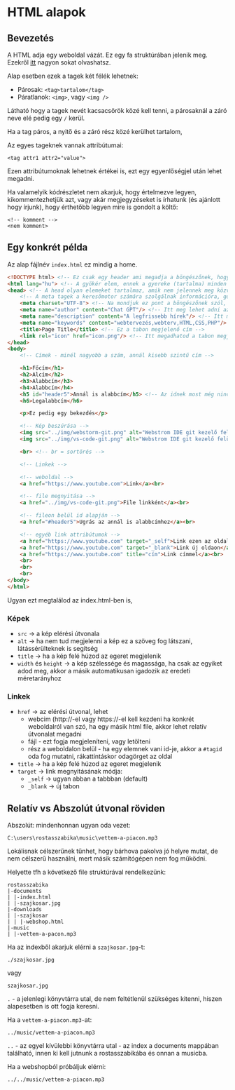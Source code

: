 # HTML alapok

## Bevezetés

A HTML adja egy weboldal vázát. Ez egy fa struktúrában jelenik meg. Ezekről [itt](https://www.w3schools.com/html/) nagyon sokat olvashatsz.

Alap esetben ezek a tagek két félék lehetnek:
- Párosak: `<tag>tartalom</tag>`
- Páratlanok: `<img>`, vagy `<img />` 

Látható hogy a tagek nevét kacsacsörök közé kell tenni, a párosaknál a záró neve elé pedig egy `/` kerül.

Ha a tag páros, a nyitő és a záró rész közé kerülhet tartalom,

Az egyes tageknek vannak attribútumai:

```
<tag attr1 attr2="value">
```

Ezen attribútumoknak lehetnek értékei is, ezt egy egyenlőségjel után lehet megadni.

Ha valamelyik kódrészletet nem akarjuk, hogy értelmezve legyen, kikommentezhetjük azt, vagy akár megjegyzéseket is írhatunk (és ajánlott hogy írjunk), hogy érthetőbb legyen mire is gondolt a költő:

```
<!-- komment -->
<nem komment>
```

## Egy konkrét példa

Az alap fájlnév `index.html` ez mindig a home.


```html
<!DOCTYPE html> <!-- Ez csak egy header ami megadja a böngészőnek, hogy miféle kódot kell feldolgoznia -->
<html lang="hu"> <!-- A gyökér elem, ennek a gyereke (tartalma) minden más. Az attribútum pedig megadja az oldal tartalmának nyelvét. Ezt nem kötelező megadni, de a böngészők és keresőmotorok számára hasznos információ tud lenni -->
<head> <!-- A head olyan elemeket tartalmaz, amik nem jelennek meg közvetlenűl a weboldalon, hanem a böngésző és a keresőmotorok számára szolgálnak információval-->
    <!-- A meta tagek a keresőmotor számára szolgálnak információra, google keresésekkor tűnhet fel az összefoglaló szövegek innen kerülnek ki -->
    <meta charset="UTF-8"> <!-- Na mondjuk ez pont a böngészőnek szól, a karakterkódolást határozza meg de nem kötelező -->
    <meta name="author" content="Chat GPT"/> <!-- Itt meg lehet adni az oldal szerzőjét -->
    <meta name="description" content="A legfrissebb hírek"/> <!-- Itt meg lehet adni az oldal leírását -->
    <meta name="keywords" content="webtervezés,webterv,HTML,CSS,PHP"/> <!-- Szerintem ez már egyértelmű -->
    <title>Page Title</title> <!-- Ez a tabon megjelenő cím -->
    <link rel="icon" href="icon.png"/> <!-- Itt megadhatod a tabon megjelenő ikon linkjét, ez egy relatív útvonal, ezekről lejjebb részletesen kerül szó -->
</head>
<body>
    <!-- Címek - minél nagyobb a szám, annál kisebb szintű cím -->

    <h1>Főcím</h1>
    <h2>Alcím</h2>
    <h3>Alabbcím</h3>
    <h4>Alabbcím</h4>
    <h5 id="header5">Annál is alabbcím</h5> <!-- Az idnek most még nincs jelentősége, egy abszolút elhagyható elem, majd később lesz részletezve -->
    <h6>Legalabbcím</h6>

    <p>Ez pedig egy bekezdés</p>

    <!-- Kép beszúrása -->
    <img src="../img/webstorm-git.png" alt="Webstrom IDE git kezelő felülete" width=500 height=500>
    <img src="../img/vs-code-git.png" alt="Webstrom IDE git kezelő felülete" title="Webstorm VCS" width=500>

    <br> <!-- br = sortörés -->

    <!-- Linkek -->

    <!-- weboldal -->
    <a href="https://www.youtube.com">Link</a><br>

    <!-- file megnyitása -->
    <a href="../img/vs-code-git.png">File linkként</a><br>

    <!-- fileon belül id alapján -->
    <a href="#header5">Ugrás az annál is alabbcímhez</a><br>

    <!-- egyéb link attribútumok -->
    <a href="https://www.youtube.com" target="_self">Link ezen az oldalon (default)</a><br>
    <a href="https://www.youtube.com" target="_blank">Link új oldaon</a><br>
    <a href="https://www.youtube.com" title="cím">Link címmel</a><br>
    <br>
    <br>
    <br>
</body>
</html>
```

Ugyan ezt megtalálod az index.html-ben is,

### Képek

- `src` -> a kép elérési útvonala  
- `alt` -> ha nem tud megjelenni a kép ez a szöveg fog látszani, látássérülteknek is segítség
- `title` -> ha a kép felé húzod az egeret megjelenik
- `width` és `height` -> a kép szélessége és magassága, ha csak az egyiket adod meg, akkor a másik automatikusan igadozik az eredeti méretarányhoz


### Linkek

- `href` -> az elérési útvonal, lehet
    - webcim (http://-el vagy https://-el kell kezdeni ha konkrét weboldalról van szó, ha egy másik html file, akkor lehet relatív útvonalat megadni
    - fájl - ezt fogja megjeleníteni, vagy letölteni
    - rész a weboldalon belül - ha egy elemnek vani id-je, akkor a `#tagid` oda fog mutatni, rákattintáskor odagörget az oldal
- `title` -> ha a kép felé húzod az egeret megjelenik
- `target` -> link megnyitásának módja:
    - `_self` -> ugyan abban a tabbban (default)
    - `_blank` -> új tabon

## Relatív vs Abszolút útvonal röviden

Abszolút: mindenhonnan ugyan oda vezet:

```
C:\users\rostasszabika\music\vettem-a-piacon.mp3
```

Lokálisnak célszerűnek tűnhet, hogy bárhova pakolva jó helyre mutat, de nem célszerű használni, mert másik számítógépen nem fog működni.

Helyette tfh a következő file struktúrával rendelkezünk:

```
rostasszabika
|-documents
| |-index.html
| |-szajkosar.jpg
|-downloads
| |-szajkosar
| | |-webshop.html
|-music
| |-vettem-a-pacon.mp3
```

Ha az indexből akarjuk elérni a `szajkosar.jpg`-t:

```
./szajkosar.jpg
```

vagy 

```
szajkosar.jpg
```

`.` - a jelenlegi könyvtárra utal, de nem feltétlenül szükséges kitenni, hiszen alapesetben is ott fogja keresni.

Ha a `vettem-a-piacon.mp3`-at:

```
../music/vettem-a-piacon.mp3
```

`..` - az egyel kívülebbi könyvtárra utal - az index a documents mappában található, innen ki kell jutnunk a rostasszabikába és onnan a musicba.

Ha a webshopból próbáljuk elérni:

```
../../music/vettem-a-piacon.mp3
```

